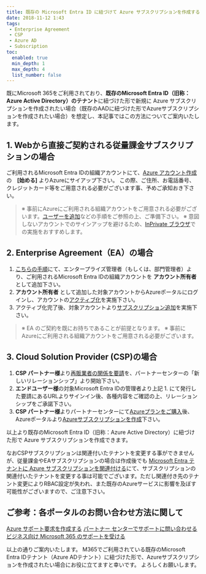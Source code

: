 ```yaml
---
title: 既存の Microsoft Entra ID に紐づけて Azure サブスクリプションを作成する方法
date: 2018-11-12 1:43
tags:
 - Enterprise Agreement
 - CSP
 - Azure AD
 - Subscription
toc:
  enabled: true
  min_depth: 1
  max_depth: 4
  list_number: false
---
```


既にMicrosoft 365をご利用されており、**既存のMicrosoft Entra ID（旧称：Azure Active Directory）のテナント**に紐づけた形で新規に Azure サブスクリプションを作成されたい場合（既存のAADに紐づけた形でAzureサブスクリプションを作成されたい場合）を想定し、本記事ではこの方法についてご案内いたします。

## 1. Webから直接ご契約される従量課金サブスクリプションの場合
ご利用されるMicrosoft Entra IDの組織アカウントにて、[Azure アカウント作成](https://azure.microsoft.com/ja-jp/pricing/purchase-options/pay-as-you-go/?srcurl=https%3A%2F%2Fazure.microsoft.com%2Ffree%2F)の　**[始める]** よりAzureにサイアップ下さい。
この際、ご住所、お電話番号、クレジットカード等をご用意される必要がございます事、予めご承知おき下さい。
> ※ 事前にAzureにご利用される組織アカウントをご用意される必要がございます。[ユーザーを追加](https://learn.microsoft.com/ja-jp/microsoft-365/admin/add-users/add-users?view=o365-worldwide)などの手順をご参照の上、ご準備下さい。
> ※ 意図しないアカウントでのサインアップを避けるため、[InPrivate ブラウザ](https://support.microsoft.com/ja-jp/microsoft-edge/microsoft-edge-%E3%81%A7-inprivate-%E3%83%96%E3%83%A9%E3%82%A6%E3%82%BA%E3%82%92%E4%BD%BF%E3%81%86-cd2c9a48-0bc4-b98e-5e46-ac40c84e27e2)での実施をおすすめします。

## 2. Enterprise Agreement（EA）の場合
1. [こちらの手順](https://learn.microsoft.com/ja-jp/azure/cost-management-billing/manage/direct-ea-administration#to-add-an-account-and-account-owner)にて、エンタープライズ管理者（もしくは、部門管理者）より、ご利用されるMicrosoft Entra IDの組織アカウントを **アカウント所有者** として追加下さい。
2. **アカウント所有者** として追加した対象アカウントからAzureポータルにログインし、アカウントの[アクティブ化](https://learn.microsoft.com/ja-jp/azure/cost-management-billing/manage/direct-ea-administration#to-confirm-account-ownership)を実施下さい。
3. アクティブ化完了後、対象アカウントより[サブスクリプション追加](https://learn.microsoft.com/ja-jp/azure/cost-management-billing/manage/direct-ea-administration#to-add-a-subscription)を実施下さい。
> ※ EA のご契約を既にお持ちであることが前提となります。
> ※ 事前にAzureにご利用される組織アカウントをご用意される必要がございます。

## 3. Cloud Solution Provider (CSP)の場合
1. **CSP パートナー様**より[再販業者の関係を要請](https://learn.microsoft.com/ja-jp/partner-center/request-a-relationship-with-a-customer)を、パートナーセンターの「新しいリレーションシップ」より開始下さい。   
2. **エンドユーザー様**の対象Microsoft Entra IDの管理者より上記 1. にて発行した要請にあるURLよりサインイン後、各種内容をご確認の上、リレーションシップをご承諾下さい。
3.  **CSP パートナー様**よりパートナーセンターにて[Azureプランをご購入](https://learn.microsoft.com/ja-jp/partner-center/purchase-azure-plan)後、Azureポータルより[Azureサブスクリプションを作成](https://learn.microsoft.com/ja-jp/azure/cost-management-billing/manage/create-customer-subscription#create-a-subscription-as-a-partner-for-a-customer)下さい。
    

以上より既存のMicrosoft Entra ID（旧称：Azure Active Directory）に紐づけた形で Azure サブスクリプションを作成できます。

なおCSPサブスクリプションは関連付いたテナントを変更する事ができませんが、従量課金やEAサブスクリプションの場合は作成後でも [Microsoft Entra テナントに Azure サブスクリプションを関連付ける](https://learn.microsoft.com/ja-jp/entra/fundamentals/how-subscriptions-associated-directory)にて、サブスクリプションの関連付いたテナントを変更する事は可能でございます。ただし関連付き先のテナント変更によりRBAC設定が失われ、また既存のAzureサービスに影響を及ぼす可能性がございますので、ご注意下さい。

## ご参考：各ポータルのお問い合わせ方法に関して
[Azure サポート要求を作成する](https://learn.microsoft.com/ja-jp/azure/azure-portal/supportability/how-to-create-azure-support-request)
[パートナー センターでサポートに問い合わせる](https://learn.microsoft.com/ja-jp/partner-center/report-problems-with-partner-center)
[ビジネス向け Microsoft 365 のサポートを受ける](https://learn.microsoft.com/ja-jp/microsoft-365/admin/get-help-support?view=o365-worldwide)

以上の通りご案内いたします。
M365でご利用されている既存のMicrosoft Entra IDテナント（Azure ADテナント）に紐づけた形で、Azureサブスクリプションを作成されたい場合にお役に立てますと幸いです。
よろしくお願いします。
